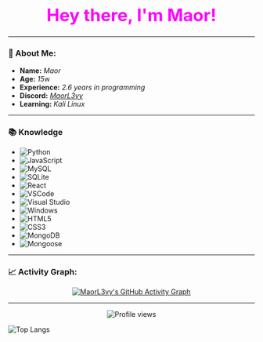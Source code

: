 <div style="text-align: center;">
  <h1 style="font-size: 2.5em; color: #ff00ff;"><b>Hey there, I'm Maor!</b></h1>
</div>

---

### 🌟 About Me:
- **Name:** *Maor*
- **Age:** *15*w
- **Experience:** *2.6 years in programming*
- **Discord:** [*MaorL3vy*](https://discord.com/users/751477884933374103)
- **Learning:** *Kali Linux*
---

### 📚 Knowledge
- ![Python](https://img.shields.io/badge/Python-3776AB?style=flat-square&logo=python&logoColor=white)
- ![JavaScript](https://img.shields.io/badge/JavaScript-F7DF1E?style=flat-square&logo=javascript&logoColor=black)
- ![MySQL](https://img.shields.io/badge/MySQL-4479A1?style=flat-square&logo=mysql&logoColor=white)
- ![SQLite](https://img.shields.io/badge/SQLite-003B57?style=flat-square&logo=sqlite&logoColor=white)
- ![React](https://img.shields.io/badge/React-20232A?style=flat-square&logo=react&logoColor=61DAFB)
- ![VSCode](https://img.shields.io/badge/VS_Code-0078D4?style=flat-square&logo=visual-studio-code&logoColor=white)
- ![Visual Studio](https://img.shields.io/badge/Visual_Studio-5C2D91?style=flat-square&logo=visual-studio&logoColor=white)
- ![Windows](https://img.shields.io/badge/Windows-0078D6?style=flat-square&logo=windows&logoColor=white)
- ![HTML5](https://img.shields.io/badge/HTML5-E34F26?style=flat-square&logo=html5&logoColor=white)
- ![CSS3](https://img.shields.io/badge/CSS3-1572B6?style=flat-square&logo=css3&logoColor=white)
- ![MongoDB](https://img.shields.io/badge/MongoDB-47A248?style=flat-square&logo=mongodb&logoColor=white)
- ![Mongoose](https://img.shields.io/badge/Mongoose-880000?style=flat-square&logo=mongoose&logoColor=white)


---
### 📈 Activity Graph:
<div style="text-align: center;">
  <a href="https://github.com/MaorL3vy/github-readme-activity-graph">
    <img src="https://github-readme-activity-graph.vercel.app/graph?username=MaorL3vy&theme=github" alt="MaorL3vy's GitHub Activity Graph"/>
  </a>
</div>

---

<div style="text-align: center;">
  <img src="https://komarev.com/ghpvc/?username=MaorL3vy&style=flat-square" alt="Profile views">
</div>

![Top Langs](https://github-readme-stats.vercel.app/api/top-langs/?username=arudev69&layout=compact&theme=tokyonight)
